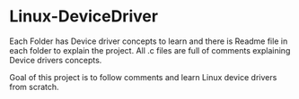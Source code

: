# Linux-DeviceDriver

Each Folder has Device driver concepts to learn and there is Readme file in each folder to explain the project. All .c files are full of comments explaining Device drivers concepts.

Goal of this project is to follow comments and learn Linux device drivers from scratch.

